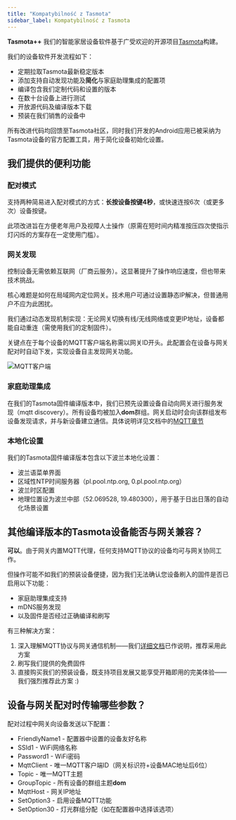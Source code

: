 ```yaml
---
title: "Kompatybilność z Tasmota"
sidebar_label: Kompatybilność z Tasmota
---
```


**Tasmota++**
我们的智能家居设备软件基于广受欢迎的开源项目[Tasmota](https://github.com/arendst/Tasmota)构建。

我们的设备软件开发流程如下：

- 定期拉取Tasmota最新稳定版本
- 添加支持自动发现功能及**简化**与家庭助理集成的配置项
- 编译包含我们定制代码和设置的版本
- 在数十台设备上进行测试
- 开放源代码及编译版本下载
- 预装在我们销售的设备中

所有改进代码均回馈至Tasmota社区，同时我们开发的Android应用已被采纳为Tasmota设备的官方配置工具，用于简化设备初始化设置。

## 我们提供的便利功能

### 配对模式

支持两种简易进入配对模式的方式：**长按设备按键4秒**，或快速连按6次（或更多次）设备按键。

此项改进旨在方便老年用户及视障人士操作（原需在短时间内精准按压四次使指示灯闪烁的方案存在一定使用门槛）。

### 网关发现

控制设备无需依赖互联网（厂商云服务）。这显著提升了操作响应速度，但也带来技术挑战。

核心难题是如何在局域网内定位网关。技术用户可通过设置静态IP解决，但普通用户不应为此困扰。

我们通过动态发现机制实现：无论网关切换有线/无线网络或变更IP地址，设备都能自动重连（需使用我们的定制固件）。

关键点在于每个设备的MQTT客户端名称需以网关ID开头。此配置会在设备与网关配对时自动下发，实现设备自主发现网关功能。

![MQTT客户端](/img/en/faq/mqtt_client_dom.png)

### 家庭助理集成

在我们的Tasmota固件编译版本中，我们已预先设置设备自动向网关进行服务发现（mqtt discovery）。所有设备均被加入**dom**群组。网关启动时会向该群组发布设备发现请求，并与新设备建立通信。具体说明详见文档中的[MQTT章节](/docs/ais_bramka_mqtt)

### 本地化设置

我们的Tasmota固件编译版本包含以下波兰本地化设置：

- 波兰语菜单界面
- 区域性NTP时间服务器（pl.pool.ntp.org, 0.pl.pool.ntp.org）
- 波兰时区配置
- 地理位置设为波兰中部（52.069528, 19.480300），用于基于日出日落的自动化场景设置

## 其他编译版本的Tasmota设备能否与网关兼容？

**可以**。由于网关内置MQTT代理，任何支持MQTT协议的设备均可与网关协同工作。

但操作可能不如我们的预装设备便捷，因为我们无法确认您设备刷入的固件是否已启用以下功能：
- 家庭助理集成支持
- mDNS服务发现
- 以及固件是否经过正确编译和刷写

有三种解决方案：

1. 深入理解MQTT协议与网关通信机制——我们[详细文档](/docs/ais_bramka_mqtt)已作说明，推荐采用此方案
2. 刷写我们提供的免费固件
3. 直接购买我们的预装设备，既支持项目发展又能享受开箱即用的完美体验——我们强烈推荐此方案 :)

## 设备与网关配对时传输哪些参数？

配对过程中网关向设备发送以下配置：

- FriendlyName1 - 配置器中设置的设备友好名称
- SSId1 - WiFi网络名称
- Password1 - WiFi密码
- MqttClient - 唯一MQTT客户端ID（网关标识符+设备MAC地址后6位）
- Topic - 唯一MQTT主题
- GroupTopic - 所有设备的群组主题**dom**
- MqttHost - 网关IP地址
- SetOption3 - 启用设备MQTT功能
- SetOption30 - 灯光群组分配（如在配置器中选择该选项）